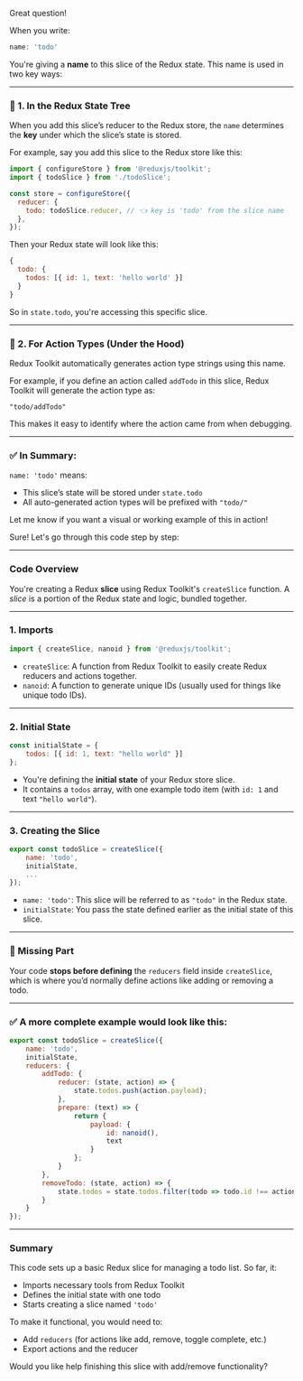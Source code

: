Great question!

When you write:

```js
name: 'todo'
```

You're giving a **name** to this slice of the Redux state. This name is used in two key ways:

---

### 🔹 1. **In the Redux State Tree**

When you add this slice’s reducer to the Redux store, the `name` determines the **key** under which the slice’s state is stored.

For example, say you add this slice to the Redux store like this:

```js
import { configureStore } from '@reduxjs/toolkit';
import { todoSlice } from './todoSlice';

const store = configureStore({
  reducer: {
    todo: todoSlice.reducer, // 👈 key is 'todo' from the slice name
  },
});
```

Then your Redux state will look like this:

```js
{
  todo: {
    todos: [{ id: 1, text: 'hello world' }]
  }
}
```

So in `state.todo`, you're accessing this specific slice.

---

### 🔹 2. **For Action Types (Under the Hood)**

Redux Toolkit automatically generates action type strings using this name.

For example, if you define an action called `addTodo` in this slice, Redux Toolkit will generate the action type as:

```
"todo/addTodo"
```

This makes it easy to identify where the action came from when debugging.

---

### ✅ In Summary:

`name: 'todo'` means:

* This slice’s state will be stored under `state.todo`
* All auto-generated action types will be prefixed with `"todo/"`

Let me know if you want a visual or working example of this in action!





Sure! Let's go through this code step by step:

---

### **Code Overview**

You're creating a Redux **slice** using Redux Toolkit's `createSlice` function. A *slice* is a portion of the Redux state and logic, bundled together.

---

### **1. Imports**

```js
import { createSlice, nanoid } from '@reduxjs/toolkit';
```

* `createSlice`: A function from Redux Toolkit to easily create Redux reducers and actions together.
* `nanoid`: A function to generate unique IDs (usually used for things like unique todo IDs).

---

### **2. Initial State**

```js
const initialState = {
    todos: [{ id: 1, text: "hello world" }]
};
```

* You're defining the **initial state** of your Redux store slice.
* It contains a `todos` array, with one example todo item (with `id: 1` and text `"hello world"`).

---

### **3. Creating the Slice**

```js
export const todoSlice = createSlice({
    name: 'todo',
    initialState,
    ...
});
```

* `name: 'todo'`: This slice will be referred to as `"todo"` in the Redux state.
* `initialState`: You pass the state defined earlier as the initial state of this slice.

---

### 🔴 Missing Part

Your code **stops before defining** the `reducers` field inside `createSlice`, which is where you’d normally define actions like adding or removing a todo.

---

### ✅ A more complete example would look like this:

```js
export const todoSlice = createSlice({
    name: 'todo',
    initialState,
    reducers: {
        addTodo: {
            reducer: (state, action) => {
                state.todos.push(action.payload);
            },
            prepare: (text) => {
                return {
                    payload: {
                        id: nanoid(),
                        text
                    }
                };
            }
        },
        removeTodo: (state, action) => {
            state.todos = state.todos.filter(todo => todo.id !== action.payload);
        }
    }
});
```

---

### Summary

This code sets up a basic Redux slice for managing a todo list. So far, it:

* Imports necessary tools from Redux Toolkit
* Defines the initial state with one todo
* Starts creating a slice named `'todo'`

To make it functional, you would need to:

* Add `reducers` (for actions like add, remove, toggle complete, etc.)
* Export actions and the reducer

Would you like help finishing this slice with add/remove functionality?
